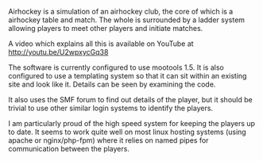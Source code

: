 Airhockey is a simulation of an airhockey club, the core of which is a
airhockey table and match.  The whole is surrounded by a ladder system
allowing players to meet other players and initiate matches.

A video which explains all this is available on YouTube at
http://youtu.be/U2wpxycGq38

The software is currently configured to use mootools 1.5. It is also
configured to use a templating system so that it can sit within an
existing site and look like it. Details can be seen by examining the
code.

It also uses the SMF forum to find out details of the player, but it
should be trivial to use other similar login systems to identify the
players.

I am particularly proud of the high speed system for keeping the
players up to date.  It seems to work quite well on most linux hosting
systems (using apache or nginx/php-fpm) where it relies on named pipes for communication
between the players.
